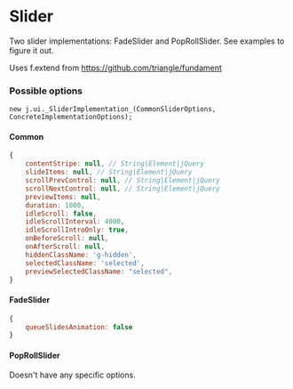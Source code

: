 Slider
======

Two slider implementations: FadeSlider and PopRollSlider. See examples to figure it out.

Uses f.extend from https://github.com/triangle/fundament

### Possible options

`new j.ui._SliderImplementation_(CommonSliderOptions, ConcreteImplementationOptions);`

#### Common

```js
{
	contentStripe: null, // String|Element|jQuery
	slideItems: null, // String|Element|jQuery
	scrollPrevControl: null, // String|Element|jQuery
	scrollNextControl: null, // String|Element|jQuery
	previewItems: null,
	duration: 1000,
	idleScroll: false,
	idleScrollInterval: 4000,
	idleScrollIntroOnly: true,
	onBeforeScroll: null,
	onAfterScroll: null,
	hiddenClassName: 'g-hidden',
	selectedClassName: 'selected',
	previewSelectedClassName: "selected",
}
```

#### FadeSlider

```js
{
	queueSlidesAnimation: false
}
```

#### PopRollSlider

Doesn't have any specific options.

